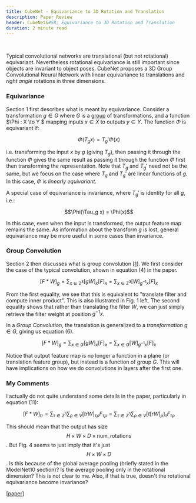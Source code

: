 ```yaml
---
title: CubeNet - Equivariance to 3D Rotation and Translation
description: Paper Review
header: CubeNet&#58; Equivariance to 3D Rotation and Translation
duration: 2 minute read
---
```


&nbsp;

Typical convolutional networks are translational (but not rotational) equivariant. Nevertheless rotational equivariance is still important since objects are invariant to object poses. CubeNet proposes a 3D Group Convolutional Neural Network with linear equivariance to translations and _right angle_ rotations in three dimensions.

### Equivariance

Section 1 first describes what is meant by equivariance. Consider a transformation $g \in G$ where $G$ is a [group] of transformations, and a function $\Phi : X \to Y $  mapping inputs $x \in X$ to outputs $y \in Y$. The function $\Phi$ is equivariant if:

$$\Phi(T_g x) = T_g' \Phi(x)$$

i.e. transforming the input $x$ by $g$ (giving $T_g$), then passing it through the function $\Phi$ gives the same result as passing it through the function $\Phi$ first then transforming the representation. Note that $T_g$ and $T_g'$ need not be the same, but we focus on the case where $T_g$ and $T_g'$ are linear functions of _g_. In this case, $\Phi$ is _linearly equivariant_. 

A special case of equivariance is invariance, where $T_g'$ is identity for all $g$, i.e.:

$$\Phi(\Tau_g x) = \Phi(x)$$

In this case, even when the input is transformed, the output feature map remains the same. As information about the transform $g$ is lost, general equivariance may be more useful in some cases than invariance.

### Group Convolution

Section 2 then discusses what is group convolution \[[1]\]. We first consider the case of the typical convolution, shown in equation (4) in the paper. 

$$[F * W]_g = \sum_{x \in \mathbb{Z}^3} [gW]_x [F]_x = \sum_{x \in \mathbb{Z}^3} [W]_{g^{-1}x} [F]_x$$

From the first equality, we see that this is equivalent to "translate filter and compute inner product". This is also illustrated in Fig. 1 left. The second equality shows that rather than translating the filter $W$, we can just simply retrieve the filter weight at position $g^{-1}x$. 

In a _Group Convolution_, the translation is generalized to a _transformation_ $g \in G$, giving us equation (6).

$$[F * W]_g = \sum_{x \in G} [gW]_x [F]_x = \sum_{x \in G} [W]_{g^{-1}x} [F]_x$$

Notice that output feature map is no longer a function in a plane (or translation feature group), but instead is a function of group $G$. This will have implications on how we do convolutions in layers after the first one.

### My Comments

I actually do not quite understand some details in the paper, particularly in equation (11):

$$[F*W]_{tr} = \sum_{\tau \in \mathbb{Z}^3} \sum_{\rho \in V} [tr W]_{\tau \rho} F_{\tau \rho} = \sum_{\tau \in \mathbb{Z}^3} \sum_{\rho \in V} [t[rW]_\rho]_{\tau} F_{\tau \rho} $$

This should mean that the output has size $$H \times W \times D \times \text{num_rotations}$$. But Fig. 4 seems to just imply that it's just $$H \times W \times D$$. Is this because of the global average pooling (briefly stated in the ModelNet10 section)? Is the average pooling only in the rotational dimension? This is not clear to me. Also, if that is true, doesn't the rotational equivariance become invariance?



\[[paper]\]

[group]: https://en.wikipedia.org/wiki/Group_(mathematics)
[1]: https://arxiv.org/abs/1602.07576
[paper]:https://arxiv.org/abs/1804.04458

&nbsp;

